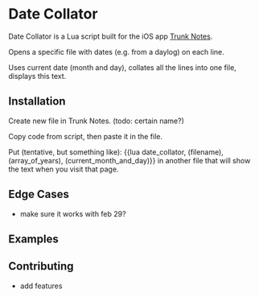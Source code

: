 
# Date Collator

Date Collator is a Lua script built for the iOS app [Trunk Notes](https://itunes.apple.com/us/app/trunk-notes/id302880785).

Opens a specific file with dates (e.g. from a daylog) on each line.

Uses current date (month and day), collates all the lines into one file, displays this text.


## Installation

Create new file in Trunk Notes. (todo: certain name?)

Copy code from script, then paste it in the file.

Put (tentative, but something like):
{{lua date_collator, (filename), (array_of_years), (current_month_and_day)}}
in another file that will show the text when you visit that page.


## Edge Cases
 - make sure it works with feb 29?

## Examples
## Contributing
 - add features

